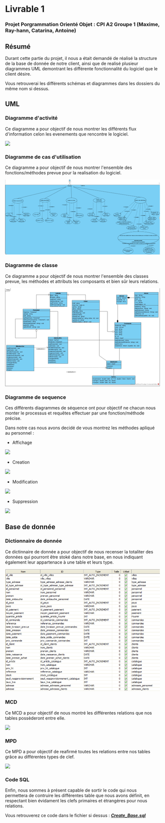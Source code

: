 # Livrable 1

### Projet Porgrammation Orienté Objet : CPI A2 Groupe 1 (Maxime, Ray-hann, Catarina, Antoine)

## Résumé

Durant cette partie du projet, il nous a était demandé de réalisé la structure de la base de donnée de notre client, ainsi que de realisé plusieur diagrammes UML demontrant les différente fonctionnalité du logiciel que le client désire.  

Vous retrouverai les différents schémas et diagrammes dans les dossiers du même nom si dessus.

## UML

### Diagramme d'activité

Ce diagramme a pour objectif de nous montrer les différents flux d'information celon les evenements que rencontre le logiciel.

![](https://github.com/MaxLinkle/Projet-POO/blob/main/Livrable_1/UML/Diagramme%20d'Activit%C3%A9.png)

### Diagramme de cas d'utilisation

Ce diagramme a pour objectif de nous montrer l'ensemble des fonctions/méthodes prevue pour la realisation du logiciel.  

![](https://github.com/MaxLinkle/Projet-POO/blob/main/Livrable_1/UML/Diagramme%20de%20Cas%20d'Utilisation.png)

### Diagramme de classe

Ce diagramme a pour objectif de nous montrer l'ensemble des classes prevue, les méthodes et attributs les composants et bien sûr leurs relations.  

![](https://github.com/MaxLinkle/Projet-POO/blob/main/Livrable_1/UML/Diagramme%20de%20Classe.jpg)

### Diagramme de sequence

Ces différents diagrammes de séquence ont pour objectif ne chacun nous monter le processus et requêtes effectuer par une fonction/méthode précise.  

Dans notre cas nous avons decidé de vous montrez les méthodes apliqué au personnel :

* Affichage

![](https://github.com/MaxLinkle/Projet-POO/blob/main/Livrable_1/UML/Diagramme%20de%20S%C3%A9quence/Affichage%20de%20personnel.png)

* Creation

![](https://github.com/MaxLinkle/Projet-POO/blob/main/Livrable_1/UML/Diagramme%20de%20S%C3%A9quence/Creation%20de%20personnel.png)

* Modification

![](https://github.com/MaxLinkle/Projet-POO/blob/main/Livrable_1/UML/Diagramme%20de%20S%C3%A9quence/Modification%20de%20personnel.png)

* Suppression

![](https://github.com/MaxLinkle/Projet-POO/blob/main/Livrable_1/UML/Diagramme%20de%20S%C3%A9quence/Suppression%20de%20personnel.png)

## Base de donnée

### Dictionnaire de donnée

Ce dictinnaire de donnée a pour objectif de nous recenser la totaliter des données qui pourront être stoké dans notre base, en nous indiquant également leur appartenace à une table et leurs type.  

![](https://github.com/MaxLinkle/Projet-POO/blob/main/Livrable_1/Base%20de%20donn%C3%A9e/Dictionnaire%20de%20donn%C3%A9e.png)

### MCD

Ce MCD a pour objectif de nous montré les différentes relations que nos tables possèderont entre elle.  

![](https://github.com/MaxLinkle/Projet-POO/blob/main/Livrable_1/Base%20de%20donn%C3%A9e/MCD.png)

### MPD

Ce MPD a pour objectif de reafirmé toutes les relations entre nos tables grâce au différentes types de clef.   

![](https://github.com/MaxLinkle/Projet-POO/blob/main/Livrable_1/Base%20de%20donn%C3%A9e/MPD.png)


### Code SQL

Enfin, nous sommes à présent capable de sortir le code qui nous permettera de contruire les différentes table que nous avons définit, en respectant bien évidament les clefs primaires et étrangères pour nous relations.  

Vous retrouverez ce code dans le fichier si dessus : [***Create_Base.sql***](https://github.com/MaxLinkle/Projet-POO/blob/main/Livrable_1/Create_Base.sql)
